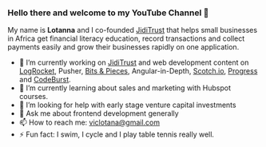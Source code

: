 ### Hello there and welcome to my YouTube Channel 👋


My name is **Lotanna** and I co-founded [JidiTrust](http://blog.jiditrust.com/) that helps small businesses in Africa get financial literacy education, record transactions and collect payments easily and grow their businesses rapidly on one application. 

- 🔭 I’m currently working on [JidiTrust](http://blog.jiditrust.com/) and web development content on [LogRocket](https://blog.logrocket.com/author/nwoselotanna/), Pusher, [Bits & Pieces](https://blog.bitsrc.io/@viclotana), Angular-in-Depth, [Scotch.io](https://scotch.io/@Viclotana), [Progress](https://www.telerik.com/blogs/author/nwose-lotanna) and [CodeBurst](https://codeburst.io/@viclotana).
- 🌱 I’m currently learning about sales and marketing with Hubspot courses.
- 🤔 I’m looking for help with early stage venture capital investments
- 💬 Ask me about frontend development generally
- 📫 How to reach me: viclotana@gmail.com
- ⚡ Fun fact: I swim, I cycle and I play table tennis really well.


